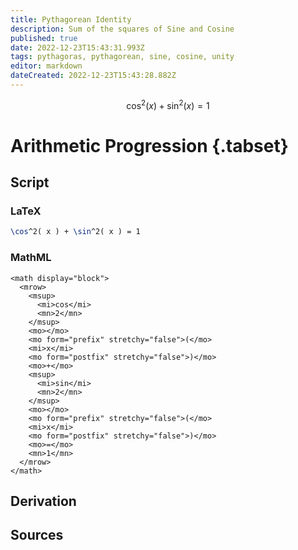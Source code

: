 ```yaml
---
title: Pythagorean Identity
description: Sum of the squares of Sine and Cosine
published: true
date: 2022-12-23T15:43:31.993Z
tags: pythagoras, pythagorean, sine, cosine, unity
editor: markdown
dateCreated: 2022-12-23T15:43:28.882Z
---
```


$$\cos^2(x) + \sin^2(x) = 1$$

# Arithmetic Progression {.tabset}
## Script
### LaTeX
```tex
\cos^2( x ) + \sin^2( x ) = 1
```
### MathML
```mathml
<math display="block">
  <mrow>
    <msup>
      <mi>cos</mi>
      <mn>2</mn>
    </msup>
    <mo>⁡</mo>
    <mo form="prefix" stretchy="false">(</mo>
    <mi>x</mi>
    <mo form="postfix" stretchy="false">)</mo>
    <mo>+</mo>
    <msup>
      <mi>sin</mi>
      <mn>2</mn>
    </msup>
    <mo>⁡</mo>
    <mo form="prefix" stretchy="false">(</mo>
    <mi>x</mi>
    <mo form="postfix" stretchy="false">)</mo>
    <mo>=</mo>
    <mn>1</mn>
  </mrow>
</math>
```

## Derivation

## Sources